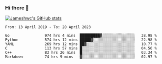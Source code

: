### Hi there 👋

[![Jameshwc's GitHub stats](https://github-readme-stats.vercel.app/api?username=jameshwc)](https://github.com/anuraghazra/github-readme-stats)

<!--START_SECTION:waka-->

```text
From: 13 April 2019 - To: 20 April 2023

Go                974 hrs 4 mins  █████████▓░░░░░░░░░░░░░░░   38.98 %
Python            574 hrs 12 mins █████▓░░░░░░░░░░░░░░░░░░░   22.98 %
YAML              269 hrs 12 mins ██▓░░░░░░░░░░░░░░░░░░░░░░   10.77 %
C                 113 hrs 57 mins █░░░░░░░░░░░░░░░░░░░░░░░░   04.56 %
C++               83 hrs 26 mins  █░░░░░░░░░░░░░░░░░░░░░░░░   03.34 %
Markdown          74 hrs 9 mins   ▓░░░░░░░░░░░░░░░░░░░░░░░░   02.97 %
```

<!--END_SECTION:waka-->